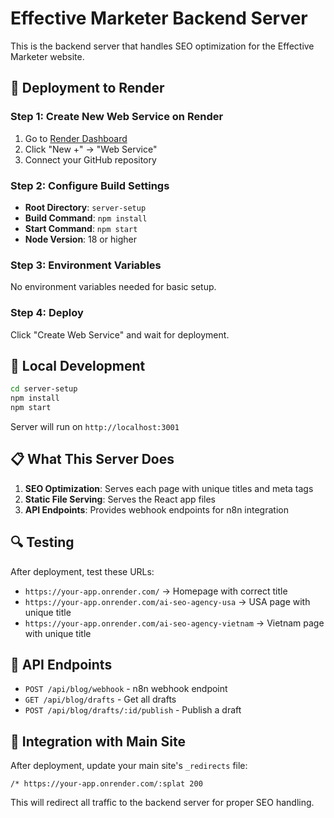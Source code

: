 # Effective Marketer Backend Server

This is the backend server that handles SEO optimization for the Effective Marketer website.

## 🚀 Deployment to Render

### Step 1: Create New Web Service on Render
1. Go to [Render Dashboard](https://dashboard.render.com)
2. Click "New +" → "Web Service"
3. Connect your GitHub repository

### Step 2: Configure Build Settings
- **Root Directory**: `server-setup`
- **Build Command**: `npm install`
- **Start Command**: `npm start`
- **Node Version**: 18 or higher

### Step 3: Environment Variables
No environment variables needed for basic setup.

### Step 4: Deploy
Click "Create Web Service" and wait for deployment.

## 🔧 Local Development

```bash
cd server-setup
npm install
npm start
```

Server will run on `http://localhost:3001`

## 📋 What This Server Does

1. **SEO Optimization**: Serves each page with unique titles and meta tags
2. **Static File Serving**: Serves the React app files
3. **API Endpoints**: Provides webhook endpoints for n8n integration

## 🔍 Testing

After deployment, test these URLs:
- `https://your-app.onrender.com/` → Homepage with correct title
- `https://your-app.onrender.com/ai-seo-agency-usa` → USA page with unique title
- `https://your-app.onrender.com/ai-seo-agency-vietnam` → Vietnam page with unique title

## 📝 API Endpoints

- `POST /api/blog/webhook` - n8n webhook endpoint
- `GET /api/blog/drafts` - Get all drafts
- `POST /api/blog/drafts/:id/publish` - Publish a draft

## 🔗 Integration with Main Site

After deployment, update your main site's `_redirects` file:

```
/* https://your-app.onrender.com/:splat 200
```

This will redirect all traffic to the backend server for proper SEO handling.
